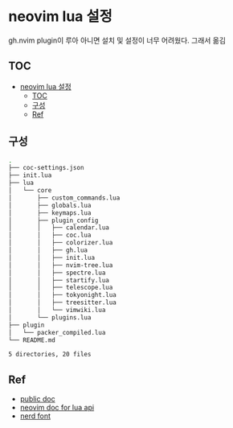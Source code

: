 # neovim lua 설정

gh.nvim plugin이 루아 아니면 설치 및 설정이 너무 어려웠다. 그래서 옮김

## TOC

<!--toc:start-->

- [neovim lua 설정](#neovim-lua-설정)
  - [TOC](#toc)
  - [구성](#구성)
  - [Ref](#ref)
  <!--toc:end-->

## 구성

```bash
.
├── coc-settings.json
├── init.lua
├── lua
│   └── core
│       ├── custom_commands.lua
│       ├── globals.lua
│       ├── keymaps.lua
│       ├── plugin_config
│       │   ├── calendar.lua
│       │   ├── coc.lua
│       │   ├── colorizer.lua
│       │   ├── gh.lua
│       │   ├── init.lua
│       │   ├── nvim-tree.lua
│       │   ├── spectre.lua
│       │   ├── startify.lua
│       │   ├── telescope.lua
│       │   ├── tokyonight.lua
│       │   ├── treesitter.lua
│       │   └── vimwiki.lua
│       └── plugins.lua
├── plugin
│   └── packer_compiled.lua
└── README.md

5 directories, 20 files
```

## Ref

- [public doc](!https://www.lua.org/manual/5.3/)
- [neovim doc for lua api](!https://neovim.io/doc/user/options.html)
- [nerd font](https://www.nerdfonts.com/cheat-sheet)
